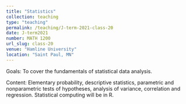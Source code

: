 ```yaml
---
title: "Statistics"
collection: teaching
type: "teaching"
permalink: /teaching/J-term-2021-class-20
date: J-term2021
number: MATH 1200
url_slug: class-20
venue: "Hamline University"
location: "Saint Paul, MN"
---
```


Goals: To cover the fundamentals of statistical data analysis.

Content: Elementary probability, descriptive statistics, parametric and nonparametric tests of hypotheses, analysis of variance, correlation and regression. Statistical computing will be in R.
